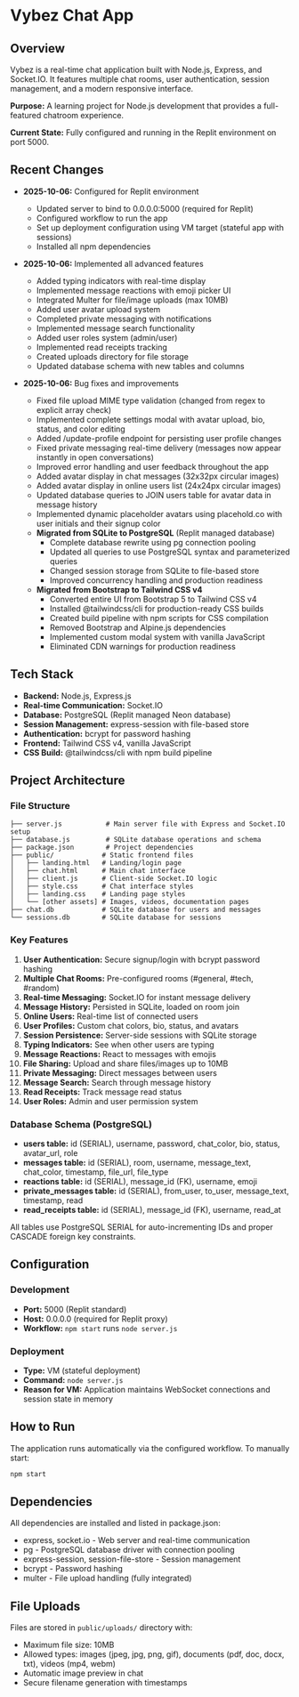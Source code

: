 # Vybez Chat App

## Overview
Vybez is a real-time chat application built with Node.js, Express, and Socket.IO. It features multiple chat rooms, user authentication, session management, and a modern responsive interface.

**Purpose:** A learning project for Node.js development that provides a full-featured chatroom experience.

**Current State:** Fully configured and running in the Replit environment on port 5000.

## Recent Changes
- **2025-10-06:** Configured for Replit environment
  - Updated server to bind to 0.0.0.0:5000 (required for Replit)
  - Configured workflow to run the app
  - Set up deployment configuration using VM target (stateful app with sessions)
  - Installed all npm dependencies

- **2025-10-06:** Implemented all advanced features
  - Added typing indicators with real-time display
  - Implemented message reactions with emoji picker UI
  - Integrated Multer for file/image uploads (max 10MB)
  - Added user avatar upload system
  - Completed private messaging with notifications
  - Implemented message search functionality
  - Added user roles system (admin/user)
  - Implemented read receipts tracking
  - Created uploads directory for file storage
  - Updated database schema with new tables and columns

- **2025-10-06:** Bug fixes and improvements
  - Fixed file upload MIME type validation (changed from regex to explicit array check)
  - Implemented complete settings modal with avatar upload, bio, status, and color editing
  - Added /update-profile endpoint for persisting user profile changes
  - Fixed private messaging real-time delivery (messages now appear instantly in open conversations)
  - Improved error handling and user feedback throughout the app
  - Added avatar display in chat messages (32x32px circular images)
  - Added avatar display in online users list (24x24px circular images)
  - Updated database queries to JOIN users table for avatar data in message history
  - Implemented dynamic placeholder avatars using placehold.co with user initials and their signup color
  - **Migrated from SQLite to PostgreSQL** (Replit managed database)
    - Complete database rewrite using pg connection pooling
    - Updated all queries to use PostgreSQL syntax and parameterized queries
    - Changed session storage from SQLite to file-based store
    - Improved concurrency handling and production readiness
  - **Migrated from Bootstrap to Tailwind CSS v4**
    - Converted entire UI from Bootstrap 5 to Tailwind CSS v4
    - Installed @tailwindcss/cli for production-ready CSS builds
    - Created build pipeline with npm scripts for CSS compilation
    - Removed Bootstrap and Alpine.js dependencies
    - Implemented custom modal system with vanilla JavaScript
    - Eliminated CDN warnings for production readiness

## Tech Stack
- **Backend:** Node.js, Express.js
- **Real-time Communication:** Socket.IO
- **Database:** PostgreSQL (Replit managed Neon database)
- **Session Management:** express-session with file-based store
- **Authentication:** bcrypt for password hashing
- **Frontend:** Tailwind CSS v4, vanilla JavaScript
- **CSS Build:** @tailwindcss/cli with npm build pipeline

## Project Architecture

### File Structure
```
├── server.js           # Main server file with Express and Socket.IO setup
├── database.js         # SQLite database operations and schema
├── package.json        # Project dependencies
├── public/            # Static frontend files
│   ├── landing.html   # Landing/login page
│   ├── chat.html      # Main chat interface
│   ├── client.js      # Client-side Socket.IO logic
│   ├── style.css      # Chat interface styles
│   ├── landing.css    # Landing page styles
│   └── [other assets] # Images, videos, documentation pages
├── chat.db            # SQLite database for users and messages
└── sessions.db        # SQLite database for sessions
```

### Key Features
1. **User Authentication:** Secure signup/login with bcrypt password hashing
2. **Multiple Chat Rooms:** Pre-configured rooms (#general, #tech, #random)
3. **Real-time Messaging:** Socket.IO for instant message delivery
4. **Message History:** Persisted in SQLite, loaded on room join
5. **Online Users:** Real-time list of connected users
6. **User Profiles:** Custom chat colors, bio, status, and avatars
7. **Session Persistence:** Server-side sessions with SQLite storage
8. **Typing Indicators:** See when other users are typing
9. **Message Reactions:** React to messages with emojis
10. **File Sharing:** Upload and share files/images up to 10MB
11. **Private Messaging:** Direct messages between users
12. **Message Search:** Search through message history
13. **Read Receipts:** Track message read status
14. **User Roles:** Admin and user permission system

### Database Schema (PostgreSQL)
- **users table:** id (SERIAL), username, password, chat_color, bio, status, avatar_url, role
- **messages table:** id (SERIAL), room, username, message_text, chat_color, timestamp, file_url, file_type
- **reactions table:** id (SERIAL), message_id (FK), username, emoji
- **private_messages table:** id (SERIAL), from_user, to_user, message_text, timestamp, read
- **read_receipts table:** id (SERIAL), message_id (FK), username, read_at

All tables use PostgreSQL SERIAL for auto-incrementing IDs and proper CASCADE foreign key constraints.

## Configuration

### Development
- **Port:** 5000 (Replit standard)
- **Host:** 0.0.0.0 (required for Replit proxy)
- **Workflow:** `npm start` runs `node server.js`

### Deployment
- **Type:** VM (stateful deployment)
- **Command:** `node server.js`
- **Reason for VM:** Application maintains WebSocket connections and session state in memory

## How to Run
The application runs automatically via the configured workflow. To manually start:
```bash
npm start
```

## Dependencies
All dependencies are installed and listed in package.json:
- express, socket.io - Web server and real-time communication
- pg - PostgreSQL database driver with connection pooling
- express-session, session-file-store - Session management
- bcrypt - Password hashing
- multer - File upload handling (fully integrated)

## File Uploads
Files are stored in `public/uploads/` directory with:
- Maximum file size: 10MB
- Allowed types: images (jpeg, jpg, png, gif), documents (pdf, doc, docx, txt), videos (mp4, webm)
- Automatic image preview in chat
- Secure filename generation with timestamps
